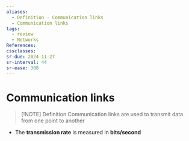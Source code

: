```yaml
---
aliases:
  - Definition - Communication links
  - Communication links
tags:
  - review
  - Networks
References: 
cssclasses:
sr-due: 2024-11-27
sr-interval: 44
sr-ease: 308
---
```

# Communication links

> [!NOTE] Definition
> Communication links are used to transmit data from one point to another 

+ The **transmission rate** is measured in **bits/second**
 